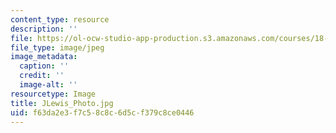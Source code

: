 ```yaml
---
content_type: resource
description: ''
file: https://ol-ocw-studio-app-production.s3.amazonaws.com/courses/18-03sc-differential-equations-fall-2011/f63da2e3f7c58c8c6d5cf379c8ce0446_JLewis_Photo.jpg
file_type: image/jpeg
image_metadata:
  caption: ''
  credit: ''
  image-alt: ''
resourcetype: Image
title: JLewis_Photo.jpg
uid: f63da2e3-f7c5-8c8c-6d5c-f379c8ce0446
---
```

